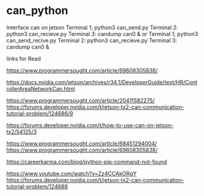# can_python
Interface can on jetson 
Terminal 1;
python3 can_send.py
Terminal 2:
python3 can_recieve.py
Terminal 3:
candump can0 &
 or
Terminal 1;
python3 can_send_recive.py 
Terminal 2:
python3 can_recieve.py
Terminal 3:
candump can0 &

links for Read

https://www.programmersought.com/article/69608305838/

https://docs.nvidia.com/jetson/archives/r34.1/DeveloperGuide/text/HR/ControllerAreaNetworkCan.html

https://www.programmersought.com/article/20411582275/
https://forums.developer.nvidia.com/t/jetson-tx2-can-communication-tutorial-problem/124686/9

https://forums.developer.nvidia.com/t/how-to-use-can-on-jetson-tx2/54125/3

https://www.programmersought.com/article/68451294004/
https://www.programmersought.com/article/69608305838/

https://careerkarma.com/blog/python-pip-command-not-found

https://www.youtube.com/watch?v=Zz4CCAkORgY
https://forums.developer.nvidia.com/t/jetson-tx2-can-communication-tutorial-problem/124686


